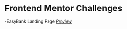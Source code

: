 # Frontend Mentor Challenges
-EasyBank Landing Page _[Preview](https://stef-lev.github.io/frontend-mentor-challenges/easy-bank-page/)_
